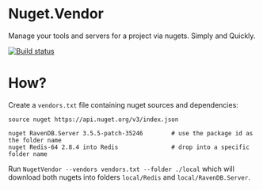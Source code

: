 # Nuget.Vendor
Manage your tools and servers for a project via nugets. Simply and Quickly.

[![Build status](https://ci.appveyor.com/api/projects/status/d7hn61tyh6i10f4c/branch/master?svg=true)](https://ci.appveyor.com/project/brunomlopes/nuget-vendor/branch/master)

# How?

Create a `vendors.txt` file containing nuget sources and dependencies:

```
source nuget https://api.nuget.org/v3/index.json

nuget RavenDB.Server 3.5.5-patch-35246        # use the package id as the folder name
nuget Redis-64 2.8.4 into Redis               # drop into a specific folder name
```

Run `NugetVendor --vendors vendors.txt --folder ./local` which will download both nugets into folders `local/Redis` and `local/RavenDB.Server`.

